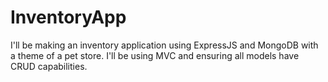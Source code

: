 # InventoryApp
I'll be making an inventory application using ExpressJS and MongoDB with a theme of a pet store. I'll be using MVC and ensuring all models have CRUD capabilities.
